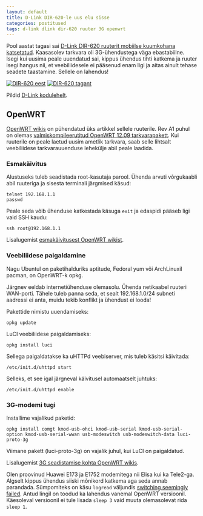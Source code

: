 ```yaml
---
layout: default
title: D-Link DIR-620-le uus elu sisse
categories: postitused
tags: d-link dlink dir-620 ruuter 3G openwrt
---
```


Pool aastat tagasi sai [D-Link DIR-620 ruuterit mobiilse kuumkohana katsetatud](http://raidok.blogspot.com/2012/02/mobiilne-internet-d-link-dir-620.html). Kaasasolev tarkvara oli 3G-ühendustega väga ebastabiilne. Isegi kui uusima peale uuendatud sai, kippus ühendus tihti katkema ja ruuter isegi hangus nii, et veebiliidesele ei pääsenud enam ligi ja aitas ainult tehase seadete taastamine. Sellele on lahendus!

[![DIR-620 eest](p-DIR-620_Front.jpg)](DIR-620_Front.jpg) [![DIR-620 tagant](p-DIR-620_Back.jpg)](DIR-620_Back.jpg)

Pildid [D-Link kodulehelt](http://www.dlink.ru/ee/products/2/1357.html).

## OpenWRT

[OpenWRT wikis](http://wiki.openwrt.org/toh/d-link/dir-620) on pühendatud üks artikkel sellele ruuterile. Rev A1 puhul on olemas [valmiskompileerutitud OpenWRT 12.09 tarkvarapakett](http://downloads.openwrt.org/attitude_adjustment/12.09/ramips/rt305x/openwrt-ramips-rt305x-dir-620-a1-squashfs-sysupgrade.bin). Kui ruuterile on peale laetud uusim ametlik tarkvara, saab selle lihtsalt veebiliidese tarkvarauuenduse lehekülje abil peale laadida.

### Esmakäivitus

Alustuseks tuleb seadistada root-kasutaja parool. Ühenda arvuti võrgukaabli abil ruuteriga ja sisesta terminali järgmised käsud:

    telnet 192.168.1.1
    passwd

Peale seda võib ühenduse katkestada käsuga `exit` ja edaspidi pääseb ligi vaid SSH kaudu:

    ssh root@192.168.1.1

Lisalugemist [esmakäivitusest OpenWRT wikist](http://wiki.openwrt.org/doc/howto/firstlogin).

### Veebiliidese paigaldamine

Nagu Ubuntul on paketihalduriks aptitude, Fedoral yum või ArchLinuxil pacman, on OpenWRT-k opkg.

Järgnev eeldab internetiühenduse olemasolu. Ühenda netikaabel ruuteri WAN-porti. Tähele tuleb panna seda, et sealt 192.168.1.0/24 subneti aadressi ei anta, muidu tekib konflikt ja ühendust ei looda!

Pakettide nimistu uuendamiseks:

    opkg update

LuCI veebiliidese paigaldamiseks:

    opkg install luci

Sellega paigaldatakse ka uHTTPd veebiserver, mis tuleb käsitsi käivitada:

    /etc/init.d/uhttpd start

Selleks, et see igal järgneval käivitusel automaatselt juhtuks:

    /etc/init.d/uhttpd enable

### 3G-modemi tugi

Installime vajalikud paketid:

    opkg install comgt kmod-usb-ohci kmod-usb-serial kmod-usb-serial-option kmod-usb-serial-wwan usb-modeswitch usb-modeswitch-data luci-proto-3g

Viimane pakett (luci-proto-3g) on vajalik juhul, kui LuCI on paigaldatud.

Lisalugemist [3G seadistamise kohta OpenWRT wikis](http://wiki.openwrt.org/doc/recipes/3gdongle).

Olen proovinud Huawei E173 ja E1752 modemitega nii Elisa kui ka Tele2-ga. Algselt kippus ühendus siiski mõnikord katkema aga seda annab parandada. Sümpomiteks on käsu `logread` väljundis [switching seemingly failed](https://dev.openwrt.org/ticket/10475). Antud lingil on toodud ka lahendus vanemal OpenWRT versioonil. Käesoleval versioonil ei tule lisada `sleep 3` vaid muuta olemasolevat rida `sleep 1`.

